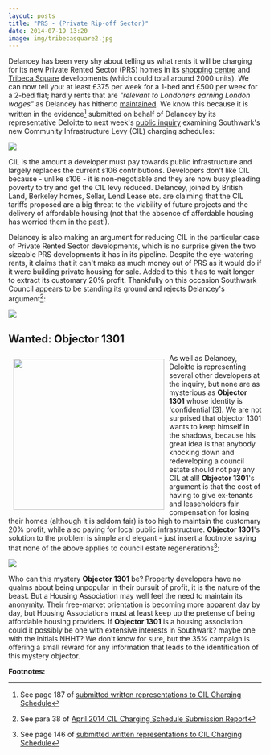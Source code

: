 ```yaml
---
layout: posts
title: "PRS - (Private Rip-off Sector)"
date: 2014-07-19 13:20
image: img/tribecasquare2.jpg
---
```

Delancey has been very shy about telling us what rents it will be charging for its new Private Rented Sector (PRS) homes in its [shopping centre](http://www.london-se1.co.uk/news/view/7258) and [Tribeca Square](http://www.london-se1.co.uk/news/view/7208) developments (which could total around 2000 units). We can now tell you: at least £375 per week for a 1-bed and £500 per week for a 2-bed flat; hardly rents that are _"relevant to Londoners earning London wages"_ as Delancey has hitherto [maintained](http://www.london-se1.co.uk/news/view/7378). We know this because it is written in the evidence[^1] submitted on behalf of Delancey by its representative Deloitte to next week's [public inquiry](http://www.southwark.gov.uk/info/856/planning_policy/2696/community_infrastructure_levy) examining Southwark's new Community Infrastructure Levy (CIL) charging schedules: 

![](http://crappistmartin.github.io/images/DelanceyCILSubmissionPRSRentLevels.png)

CIL is the amount a developer must pay towards public infrastructure and largely replaces the current s106 contributions. Developers don't like CIL because - unlike s106 - it is non-negotiable and they are now busy pleading poverty to try and get the CIL levy reduced. Delancey, joined by British Land, Berkeley homes, Sellar, Lend Lease etc. are claiming that the CIL tariffs proposed are a big threat to the viability of future projects and the delivery of affordable housing (not that the absence of affordable housing has worried them in the past!). 

Delancey is also making an argument for reducing CIL in the particular case of Private Rented Sector developments, which is no surprise given the two sizeable PRS developments it has in its pipeline. Despite the eye-watering rents, it claims that it can't make as much money out of PRS as it would do if it were building private housing for sale. Added to this it has to wait longer to extract its customary 20% profit. Thankfully on this occasion Southwark Council appears to be standing its ground and rejects Delancey's argument[^2]:

![](http://crappistmartin.github.io/images/LBSResponseToCILSubmissions.png)

## Wanted: Objector 1301
<img src="http://crappistmartin.github.io/images/objector1301.jpg" width="300" align="left" style="margin:10px">As well as Delancey, Deloitte is representing several other developers at the inquiry, but none are as mysterious as __Objector 1301__ whose identity is 'confidential'<a href="#footnote-3">[3]</a>. We are not surprised that objector 1301 wants to keep himself in the shadows, because his great idea is that anybody knocking down and redeveloping a council estate should not pay any CIL at all! __Objector 1301__'s argument is that the cost of having to give ex-tenants and leaseholders fair compensation for losing their homes (although it is seldom fair) is too high to maintain the customary 20% profit, while also paying for local public infrastructure. __Objector 1301__'s solution to the problem is simple and elegant - just insert a footnote saying that none of the above applies to council estate regenerations[^4]:

![](http://crappistmartin.github.io/images/objector1301.png)

Who can this mystery __Objector 1301__ be? Property developers have no qualms about being unpopular in their pursuit of profit, it is the nature of the beast. But a Housing Association may well feel the need to maintain its anonymity. Their free-market orientation is becoming more [apparent](http://www.socialhousing.co.uk/free-preview-social-housings-2014-sales-and-development-activity-special-report/7004650.article) day by day, but Housing Associations must at least keep up the pretense of being affordable housing providers. If __Objector 1301__ is a housing association could it possibly be one with extensive interests in Southwark? maybe one with the initials NHHT? We don't know for sure, but the 35% campaign is offering a small reward for any information that leads to the identification of this mystery objector. 


__Footnotes:__

[^1]: See page 187 of [submitted written representations to CIL Charging Schedule](http://www.southwark.gov.uk/download/downloads/id/10287/cdcil9_regulation_17_representations_to_revised_draft_cil_charging_schedule)

[^2]: See para 38 of [April 2014 CIL Charging Schedule Submission Report](http://www.southwark.gov.uk/download/downloads/id/10211/cdcil10_revised_draft_cil_charging_schedule_submission_report_april_2014)

[^3]: See page 144 of [submitted written representations to CIL Charging Schedule](http://www.southwark.gov.uk/download/downloads/id/10287/cdcil9_regulation_17_representations_to_revised_draft_cil_charging_schedule)

[^4]: See page 146 of [submitted written representations to CIL Charging Schedule](http://www.southwark.gov.uk/download/downloads/id/10287/cdcil9_regulation_17_representations_to_revised_draft_cil_charging_schedule)


